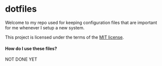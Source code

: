 # **dotfiles**

Welcome to my repo used for keeping configuration files that are important for me whenever I setup a new system.

This project is licensed under the terms of the [MIT license](https://github.com/Tenn1518/dotfiles/blob/master/LICENSE).

#### How do I use these files?
NOT DONE YET
